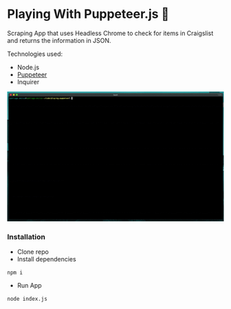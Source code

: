# Playing With Puppeteer.js :dolls:

Scraping App that uses Headless Chrome to check for items in Craigslist and returns the information in JSON.

Technologies used:

- Node.js
- [Puppeteer](https://www.npmjs.com/package/puppeteer)
- Inquirer

![Puppeteer Demo](puppeteer-demo.gif)

### Installation

- Clone repo
- Install dependencies

```
npm i
```

- Run App

```
node index.js
```
